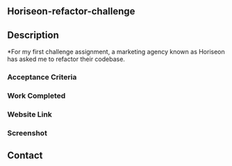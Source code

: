 ## Horiseon-refactor-challenge

## Description 

*For my first challenge assignment, a marketing agency known as Horiseon has asked me to refactor their codebase.

### Acceptance Criteria 








### Work Completed









### Website Link





### Screenshot



## Contact
